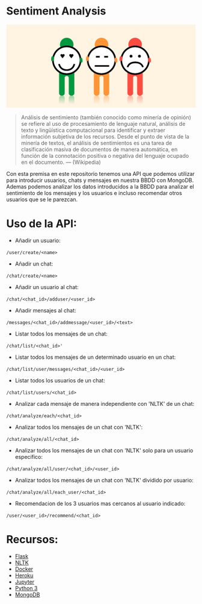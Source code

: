 # Sentiment Analysis

![Portada](images/sentimentanalysis.jpg)

> Análisis de sentimiento (también conocido como minería de opinión) se refiere al uso de procesamiento de lenguaje natural, análisis de texto y lingüística computacional para identificar y extraer información subjetiva de los recursos. Desde el punto de vista de la minería de textos, el análisis de sentimientos es una tarea de clasificación masiva de documentos de manera automática, en función de la connotación positiva o negativa del lenguaje ocupado en el documento.  — (Wikipedia)

Con esta premisa en este repositorio tenemos una API que podemos utilizar para introducir usuarios, chats y mensajes en nuestra BBDD con MongoDB. Ademas podemos analizar los datos introducidos a la BBDD para analizar el sentimiento de los mensajes y los usuarios e incluso recomendar otros usuarios que se le parezcan.

# Uso de la API:

+ Añadir un usuario:

```/user/create/<name>```
 
+ Añadir un chat:

```/chat/create/<name>```

+ Añadir un usuario al chat:

```/chat/<chat_id>/adduser/<user_id>```

+ Añadir mensajes al chat:

```/messages/<chat_id>/addmessage/<user_id>/<text>```

+ Listar todos los mensajes de un chat:

```/chat/list/<chat_id>'```

+ Listar todos los mensajes de un determinado usuario en un chat:

```/chat/list/user/messages/<chat_id>/<user_id>```

+ Listar todos los usuarios de un chat:

```/chat/list/users/<chat_id>```

+ Analizar cada mensaje de manera independiente con 'NLTK' de un chat:

```/chat/analyze/each/<chat_id>```

+ Analizar todos los mensajes de un chat con 'NLTK':

```/chat/analyze/all/<chat_id>```

+ Analizar todos los mensajes de un chat con 'NLTK' solo para un usuario especifico:

```/chat/analyze/all/user/<chat_id>/<user_id>```

+ Analizar todos los mensajes de un chat con 'NLTK' dividido por usuario:

```/chat/analyze/all/each_user/<chat_id>```

+ Recomendacion de los 3 usuarios mas cercanos al usuario indicado:

```/user/<user_id>/recommend/<chat_id>```



# Recursos:
* [Flask](https://palletsprojects.com/p/flask/)
* [NLTK](https://www.nltk.org/)
* [Docker](https://www.docker.com/)
* [Heroku](https://www.heroku.com/)
* [Jupyter](https://jupyter.org/)
* [Python 3](https://www.python.org/)
* [MongoDB](https://www.mongodb.com/es)
